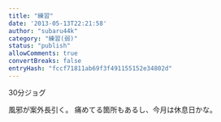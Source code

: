 ```yaml
---
title: "練習"
date: '2013-05-13T22:21:58'
author: "subaru44k"
category: "練習(弱)"
status: "publish"
allowComments: true
convertBreaks: false
entryHash: "fccf71811ab69f3f491155152e34802d"
---
```

30分ジョグ

風邪が案外長引く。
痛めてる箇所もあるし、今月は休息日かな。
